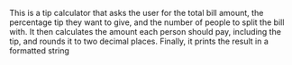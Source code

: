 This is a tip calculator that asks the user for the total bill amount, the percentage tip they want to give, and the number of people to split the bill with.
It then calculates the amount each person should pay, including the tip, and rounds it to two decimal places. 
Finally, it prints the result in a formatted string
